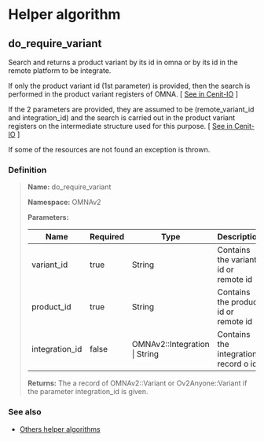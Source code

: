 # Helper algorithm

## do_require_variant

Search and returns a product variant by its id in omna or by its id in the remote platform to be integrate.

If only the product variant id (1st parameter) is provided, then the search is performed in the product variant registers of OMNA.
[ [See in Cenit-IO](https://cenit.io/json_data_type?f[namespace][24075][v]=OMNAv2&f[name][24160][o]=is&f[name][24160][v]=Variant") ]

If the 2 parameters are provided, they are assumed to be (remote_variant_id and integration_id) and the search is 
carried out in the product variant registers on the intermediate structure used for this purpose.
[ [See in Cenit-IO](https://cenit.io/json_data_type?f[namespace][24075][v]=OMNAv2&f[name][24160][o]=is&f[name][24160][v]=IntegrationVariant") ]

If some of the resources are not found an exception is thrown.
    
### Definition

> **Name:** do_require_variant
> 
> **Namespace:** OMNAv2
>
> **Parameters:**
> 
> | Name | Required | Type | Description |
> | ---- | -------- | ---- | ----------- |
> | variant_id | true | String | Contains the variant id or remote id |
> | product_id | true | String | Contains the product id or remote id |
> | integration_id | false | OMNAv2::Integration \| String | Contains the integration record o id |
>
> **Returns:** The a record of OMNAv2::Variant or Ov2Anyone::Variant if the parameter integration_id is given.

### See also
* [Others helper algorithms](overview?id=do_require_variant)